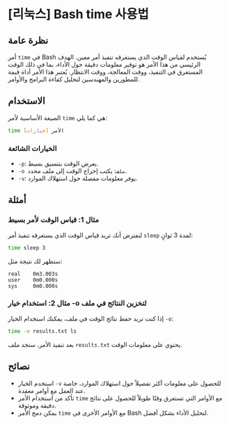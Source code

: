 # [리눅스] Bash time 사용법

## نظرة عامة
أمر `time` في Bash يُستخدم لقياس الوقت الذي يستغرقه تنفيذ أمر معين. الهدف الرئيسي من هذا الأمر هو توفير معلومات دقيقة حول الأداء، بما في ذلك الوقت المستغرق في التنفيذ، ووقت المعالجة، ووقت الانتظار. يُعتبر هذا الأمر أداة قيمة للمطورين والمهندسين لتحليل كفاءة البرامج والأوامر.

## الاستخدام
الصيغة الأساسية لأمر `time` هي كما يلي:

```bash
time [خيارات] الأمر
```

### الخيارات الشائعة
- `-p`: يعرض الوقت بتنسيق بسيط.
- `-o ملف`: يكتب إخراج الوقت إلى ملف محدد.
- `-v`: يوفر معلومات مفصلة حول استهلاك الموارد.

## أمثلة
### مثال 1: قياس الوقت لأمر بسيط
لنفترض أنك تريد قياس الوقت الذي يستغرقه تنفيذ أمر `sleep` لمدة 3 ثوانٍ:

```bash
time sleep 3
```

ستظهر لك نتيجة مثل:

```
real    0m3.003s
user    0m0.000s
sys     0m0.000s
```

### مثال 2: استخدام خيار -o لتخزين النتائج في ملف
إذا كنت تريد حفظ نتائج الوقت في ملف، يمكنك استخدام الخيار `-o`:

```bash
time -o results.txt ls
```

بعد تنفيذ الأمر، ستجد ملف `results.txt` يحتوي على معلومات الوقت.

## نصائح
- استخدم الخيار `-v` للحصول على معلومات أكثر تفصيلاً حول استهلاك الموارد، خاصة عند العمل مع أوامر معقدة.
- تأكد من استخدام الأمر `time` مع الأوامر التي تستغرق وقتًا طويلاً للحصول على نتائج دقيقة وموثوقة.
- يمكن دمج الأمر `time` مع الأوامر الأخرى في Bash لتحليل الأداء بشكل أفضل.